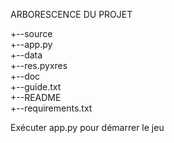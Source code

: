 ARBORESCENCE DU PROJET


+--source  
   +--app.py  
   +--data  
      +--res.pyxres  
+--doc  
   +--guide.txt  
+--README  
+--requirements.txt  

Exécuter app.py pour démarrer le jeu
